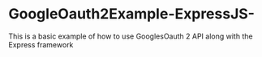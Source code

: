 # GoogleOauth2Example-ExpressJS-
This is a basic example of how to use GooglesOauth 2 API along with the Express framework
